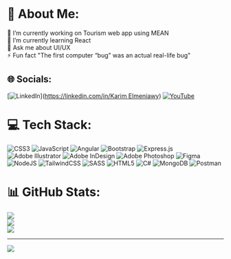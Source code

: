 # 💫 About Me:
🔭 I’m currently working on Tourism web app using MEAN<br>🌱 I’m currently learning React<br>💬 Ask me about UI/UX<br>⚡ Fun fact "The first computer “bug” was an actual real-life bug"


## 🌐 Socials:
[![LinkedIn](https://img.shields.io/badge/LinkedIn-%230077B5.svg?logo=linkedin&logoColor=white)]([https://linkedin.com/in/Karim Elmeniawy](https://www.linkedin.com/in/karim-elmeniawy-a3036a1ba/)) [![YouTube](https://img.shields.io/badge/YouTube-%23FF0000.svg?logo=YouTube&logoColor=white)](https://youtube.com/@@kmeniawy) 

# 💻 Tech Stack:
![CSS3](https://img.shields.io/badge/css3-%231572B6.svg?style=flat&logo=css3&logoColor=white) ![JavaScript](https://img.shields.io/badge/javascript-%23323330.svg?style=flat&logo=javascript&logoColor=%23F7DF1E) ![Angular](https://img.shields.io/badge/angular-%23DD0031.svg?style=flat&logo=angular&logoColor=white) ![Bootstrap](https://img.shields.io/badge/bootstrap-%23563D7C.svg?style=flat&logo=bootstrap&logoColor=white) ![Express.js](https://img.shields.io/badge/express.js-%23404d59.svg?style=flat&logo=express&logoColor=%2361DAFB) ![Adobe Illustrator](https://img.shields.io/badge/adobeillustrator-%23FF9A00.svg?style=flat&logo=adobeillustrator&logoColor=white) ![Adobe InDesign](https://img.shields.io/badge/Adobe%20InDesign-49021F?style=flat&logo=adobeindesign&logoColor=white) ![Adobe Photoshop](https://img.shields.io/badge/adobephotoshop-%2331A8FF.svg?style=flat&logo=adobephotoshop&logoColor=white) 	![Figma](https://img.shields.io/badge/figma-%23F24E1E.svg?style=flat&logo=figma&logoColor=white) ![NodeJS](https://img.shields.io/badge/node.js-6DA55F?style=flat&logo=node.js&logoColor=white) ![TailwindCSS](https://img.shields.io/badge/tailwindcss-%2338B2AC.svg?style=flat&logo=tailwind-css&logoColor=white) ![SASS](https://img.shields.io/badge/SASS-hotpink.svg?style=flat&logo=SASS&logoColor=white) ![HTML5](https://img.shields.io/badge/html5-%23E34F26.svg?style=flat&logo=html5&logoColor=white) ![C#](https://img.shields.io/badge/c%23-%23239120.svg?style=flat&logo=c-sharp&logoColor=white) ![MongoDB](https://img.shields.io/badge/MongoDB-%234ea94b.svg?style=flat&logo=mongodb&logoColor=white) ![Postman](https://img.shields.io/badge/Postman-FF6C37?style=flat&logo=postman&logoColor=white)
# 📊 GitHub Stats:
![](https://github-readme-stats.vercel.app/api?username=KMeniawy&theme=radical&hide_border=true&include_all_commits=false&count_private=false)<br/>
![](https://github-readme-streak-stats.herokuapp.com/?user=KMeniawy&theme=radical&hide_border=true)<br/>
![](https://github-readme-stats.vercel.app/api/top-langs/?username=KMeniawy&theme=radical&hide_border=true&include_all_commits=false&count_private=false&layout=compact)

---
[![](https://visitcount.itsvg.in/api?id=KMeniawy&icon=0&color=11)](https://visitcount.itsvg.in)

<!-- Proudly created with GPRM ( https://gprm.itsvg.in ) -->
